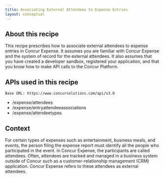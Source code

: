 ```yaml
---
title: Associating External Attendees to Expense Entries
layout: conceptual
---
```


## About this recipe

This recipe prescribes how to associate external attendees to expense entries in Concur Expense. It assumes you are familiar with Concur Expense and the system of record for the external attendees.  It also assumes that you have created a developer sandbox, registered your application, and that you know how to make API calls to the Concur Platform.
## APIs used in this recipe
`Base URL: https://www.concursolutions.com/api/v3.0`
*	/expense/attendees
*	/expense/entryattendeeassociations
*	/expense/attendeetypes

## Context
For certain types of expenses such as entertainment, business meals, and events, the person filing the expense report must identify all the people who participated in the event. In Concur Expense, the participants are called attendees.  Often, attendees are tracked and managed in a business system outside of Concur such as a customer-relationship management (CRM) application.  Concur Expense refers to these attendees as external attendees.
